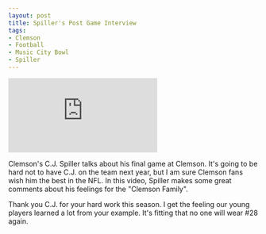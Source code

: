 ```yaml
---
layout: post
title: Spiller's Post Game Interview
tags:
- Clemson
- Football
- Music City Bowl
- Spiller
---
```


<iframe src="http://www.youtube.com/embed/wnJck1e628o" frameborder="0" allowfullscreen></iframe>

Clemson's C.J. Spiller talks about his final game at Clemson. It's going to be hard not to have C.J. on the team next year, but I am sure Clemson fans wish him the best in the NFL. In this video, Spiller makes some great comments about his feelings for the "Clemson Family".

Thank you C.J. for your hard work this season. I get the feeling our young players learned a lot from your example. It's fitting that no one will wear #28 again.
